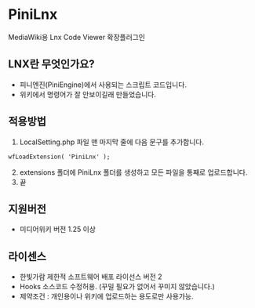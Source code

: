 # PiniLnx
 MediaWiki용 Lnx Code Viewer 확장플러그인

## LNX란 무엇인가요?
- 피니엔진(PiniEngine)에서 사용되는 스크립트 코드입니다.
- 위키에서 명령어가 잘 안보이길래 만들었습니다.

## 적용방법
1. LocalSetting.php 파일 맨 마지막 줄에 다음 문구를 추가합니다.
```
wfLoadExtension( 'PiniLnx' );
```

2. extensions 폴더에 PiniLnx 폴더를 생성하고 모든 파일을 통째로 업로드합니다.
3. 끝

## 지원버전
- 미디어위키 버전 1.25 이상

## 라이센스
- 한빛가람 제한적 소프트웨어 배포 라이선스 버전 2
- Hooks 소스코드 수정허용. (꾸밀 필요가 없어서 꾸미지 않았습니다.)
- 제약조건 : 개인용이나 위키에 업로드하는 용도로만 사용가능.